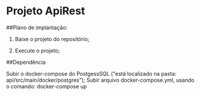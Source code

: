 # Projeto ApiRest
##Plano de implantação:
 
1) Baixe o projeto do repositório;

2) Execute o projeto;


##Dependência

Subir o docker-compose do PostgessSQL ("está localizado na pasta: api/src/main/docker/postgres");
Subir arquivo docker-compose.yml, usando o comando: docker-compose up
